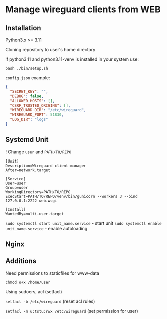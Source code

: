 # Manage wireguard clients from WEB

## Installation
Python3.x >= 3.11

Cloning repository to user's home directory

if python3.11 and python3.11-venv is installed in your system use:

```bash ./bin/setup.sh```


`config.json` example:

```json
{
  "SECRET_KEY": "",
  "DEBUG": false,
  "ALLOWED_HOSTS": [],
  "CSRF_TRUSTED_ORIGINS": [],
  "WIREGUARD_DIR": "/etc/wireguard",
  "WIREGUARD_PORT": 51830,
  "LOG_DIR": "logs"
}
```

## Systemd Unit
! Change `user` and `PATH/TO/REPO`

```
[Unit]
Description=Wireguard client manager
After=network.target

[Service]
User=user
Group=user
WorkingDirectory=PATH/TO/REPO
ExecStart=PATH/TO/REPO/venv/bin/gunicorn --workers 3 --bind 127.0.0.1:2222 web.wsgi

[Install]
WantedBy=multi-user.target
```

`sudo systemctl start unit_name.service` - start unit
`sudo systemctl enable unit_name.service` - enable autoloading

## Nginx

## Additions
Need permissions to staticfiles for www-data

`chmod o+x /home/user`

Using sudoers, acl (setfacl)

`setfacl -b /etc/wireguard`  (reset acl rules)

`setfacl -m u:tstu:rwx /etc/wireguard`  (set permission for user)
